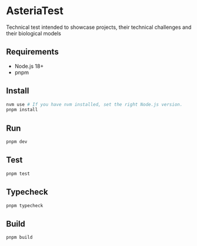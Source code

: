 # AsteriaTest

Technical test intended to showcase projects, their technical challenges and their biological models

## Requirements

- Node.js 18+
- pnpm

## Install

```bash
nvm use # If you have nvm installed, set the right Node.js version.
pnpm install
```

## Run

```bash
pnpm dev
```

## Test

```bash
pnpm test
```

## Typecheck

```bash
pnpm typecheck
```

## Build

```bash
pnpm build
```
